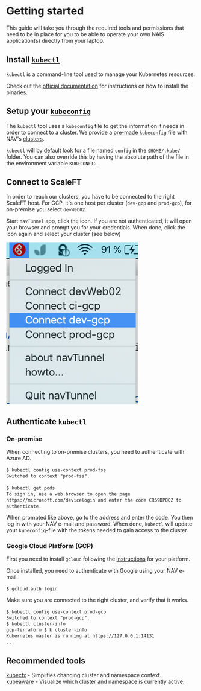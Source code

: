 # Getting started

This guide will take you through the required tools and permissions that need to be in place for you to be able to operate your own NAIS application\(s\) directly from your laptop.

## Install [`kubectl`](https://kubernetes.io/docs/tasks/tools/install-kubectl)

`kubectl` is a command-line tool used to manage your Kubernetes resources.

Check out the [official documentation](https://kubernetes.io/docs/tasks/tools/install-kubectl) for instructions on how to install the binaries.

## Setup your [`kubeconfig`](https://kubernetes.io/docs/concepts/configuration/organize-cluster-access-kubeconfig/)

The `kubectl` tool uses a `kubeconfig` file to get the information it needs in order to connect to a cluster. We provide a [pre-made `kubeconfig`](https://github.com/navikt/kubeconfigs.git) file with NAV's [clusters](../clusters.md).

`kubectl` will by default look for a file named `config` in the `$HOME/.kube/` folder. You can also override this by having the absolute path of the file in the environment variable `KUBECONFIG`.

## Connect to ScaleFT

In order to reach our clusters, you have to be connected to the right ScaleFT host. For GCP, it's one host per cluster \(`dev-gcp` and `prod-gcp`\), for on-premise you select `devWeb02`.

Start `navTunnel` app, click the icon. If you are not authenticated, it will open your browser and prompt you for your credentials. When done, click the icon again and select your cluster \(see below\)

![Connect ScaleFT](../../.gitbook/assets/scale_connect.png)

## Authenticate `kubectl`

### On-premise

When connecting to on-premise clusters, you need to authenticate with Azure AD.

```text
$ kubectl config use-context prod-fss
Switched to context "prod-fss".

$ kubectl get pods
To sign in, use a web browser to open the page https://microsoft.com/devicelogin and enter the code CR69DPQQZ to authenticate.
```

When prompted like above, go to the address and enter the code. You then log in with your NAV e-mail and password. When done, `kubectl` will update your `kubeconfig`-file with the tokens needed to gain access to the cluster.

### Google Cloud Platform \(GCP\)

First you need to install `gcloud` following the [instructions](https://cloud.google.com/sdk/docs/#install_the_latest_cloud_tools_version_cloudsdk_current_version) for your platform.

Once installed, you need to authenticate with Google using your NAV e-mail.

```text
$ gcloud auth login
```

Make sure you are connected to the right cluster, and verify that it works.

```text
$ kubectl config use-context prod-gcp
Switched to context "prod-gcp".
$ kubectl cluster-info
gcp-terraform $ k cluster-info
Kubernetes master is running at https://127.0.0.1:14131
...
```

## Recommended tools

[kubectx](https://github.com/ahmetb/kubectx) - Simplifies changing cluster and namespace context.  
[kubeaware](https://github.com/jhrv/kubeaware) - Visualize which cluster and namespace is currently active.

